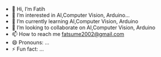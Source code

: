 - 👋 Hi, I’m Fatih
- 👀 I’m interested in AI,Computer Vision, Arduino...
- 🌱 I’m currently learning AI,Computer Vision, Arduino
- 💞️ I’m looking to collaborate on AI,Computer Vision, Arduino
- 📫 How to reach me fatsume2002@gmail.com 
- 😄 Pronouns: ...
- ⚡ Fun fact: ...

<!---
fatsume/fatsume is a ✨ special ✨ repository because its `README.md` (this file) appears on your GitHub profile.
You can click the Preview link to take a look at your changes.
--->
